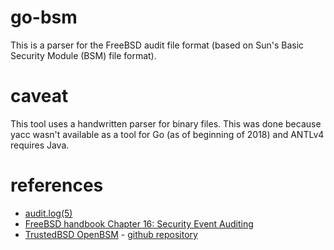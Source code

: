 # go-bsm

This is a parser for the FreeBSD audit file format (based on Sun's Basic Security Module (BSM) file format).

# caveat
This tool uses a handwritten parser for binary files. This was done because yacc wasn't available as a tool
for Go (as of beginning of 2018) and ANTLv4 requires Java.

# references
* [audit.log(5)](https://www.freebsd.org/cgi/man.cgi?query=audit.log&apropos=0&sektion=0&arch=default&format=html)
* [FreeBSD handbook Chapter 16: Security Event Auditing](https://www.freebsd.org/doc/handbook/audit.html)
* [TrustedBSD OpenBSM](http://trustedbsd.org/openbsm.html) - [github repository](https://github.com/openbsm/openbsm)

